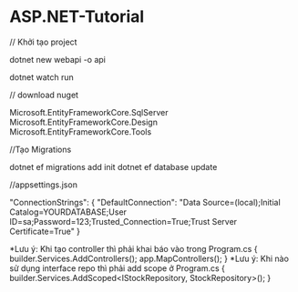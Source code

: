 ﻿# ASP.NET-Tutorial
 
// Khởi tạo project

dotnet new webapi -o api

dotnet watch run

// download nuget

Microsoft.EntityFrameworkCore.SqlServer
Microsoft.EntityFrameworkCore.Design
Microsoft.EntityFrameworkCore.Tools

//Tạo Migrations

dotnet ef migrations add init
dotnet ef database update

//appsettings.json

"ConnectionStrings": {
    "DefaultConnection": "Data Source=(local);Initial Catalog=YOURDATABASE;User ID=sa;Password=123;Trusted_Connection=True;Trust Server Certificate=True"
}

*Lưu ý: Khi tạo controller thì phải khai báo vào trong Program.cs {
	builder.Services.AddControllers();
	app.MapControllers();
}
*Lưu ý: Khi nào sử dụng interface repo thì phải add scope ở Program.cs {
builder.Services.AddScoped<IStockRepository, StockRepository>();
}
